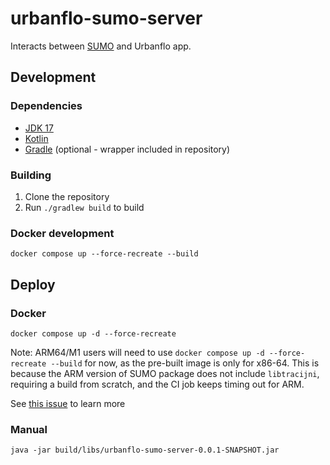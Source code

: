 # urbanflo-sumo-server

Interacts between [SUMO](https://www.eclipse.org/sumo/) and Urbanflo app.

## Development

### Dependencies

- [JDK 17](https://adoptium.net/temurin/releases/)
- [Kotlin](https://kotlinlang.org/docs/getting-started.html)
- [Gradle](https://gradle.org/install/) (optional - wrapper included in repository)

### Building

1. Clone the repository
2. Run `./gradlew build` to build

### Docker development

```shell
docker compose up --force-recreate --build
```

## Deploy

### Docker

```shell
docker compose up -d --force-recreate
```

Note: ARM64/M1 users will need to use `docker compose up -d --force-recreate --build` for now, as the pre-built image is
only for x86-64. This is because the ARM version of SUMO package does not include `libtracijni`, requiring a build from
scratch, and the CI job keeps timing out for ARM.

See [this issue](https://github.com/eclipse/sumo/issues/13702) to learn more

### Manual

```shell
java -jar build/libs/urbanflo-sumo-server-0.0.1-SNAPSHOT.jar
```
